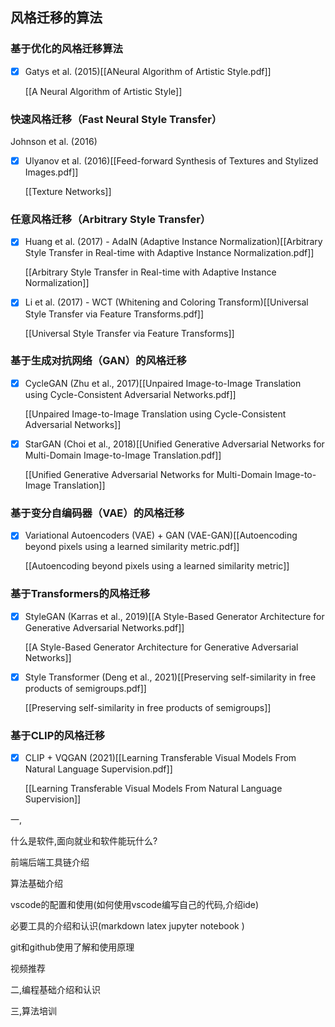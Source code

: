 ## 风格迁移的算法

### 基于优化的风格迁移算法

- [x] Gatys et al. (2015)[[ANeural Algorithm of Artistic Style.pdf]]

	[[A Neural Algorithm of Artistic Style]]

### 快速风格迁移（Fast Neural Style Transfer）

Johnson et al. (2016)

- [x] Ulyanov et al. (2016)[[Feed-forward Synthesis of Textures and Stylized Images.pdf]]

	[[Texture Networks]]
### 任意风格迁移（Arbitrary Style Transfer）

- [x] Huang et al. (2017) - AdaIN (Adaptive Instance Normalization)[[Arbitrary Style Transfer in Real-time with Adaptive Instance Normalization.pdf]]

	[[Arbitrary Style Transfer in Real-time with Adaptive Instance Normalization]]

- [x] Li et al. (2017) - WCT (Whitening and Coloring Transform)[[Universal Style Transfer via Feature Transforms.pdf]]

	[[Universal Style Transfer via Feature Transforms]]
### 基于生成对抗网络（GAN）的风格迁移

- [x] CycleGAN (Zhu et al., 2017)[[Unpaired Image-to-Image Translation using Cycle-Consistent Adversarial Networks.pdf]]

	[[Unpaired Image-to-Image Translation using Cycle-Consistent Adversarial Networks]]


- [x] StarGAN (Choi et al., 2018)[[Unified Generative Adversarial Networks for Multi-Domain Image-to-Image Translation.pdf]]

	[[Unified Generative Adversarial Networks for Multi-Domain Image-to-Image Translation]]

### 基于变分自编码器（VAE）的风格迁移

- [x] Variational Autoencoders (VAE) + GAN (VAE-GAN)[[Autoencoding beyond pixels using a learned similarity metric.pdf]]

	[[Autoencoding beyond pixels using a learned similarity metric]]

### 基于Transformers的风格迁移

- [x] StyleGAN (Karras et al., 2019)[[A Style-Based Generator Architecture for Generative Adversarial Networks.pdf]]

	[[A Style-Based Generator Architecture for Generative Adversarial Networks]]
 
- [x] Style Transformer (Deng et al., 2021)[[Preserving self-similarity in free products of semigroups.pdf]]

	[[Preserving self-similarity in free products of semigroups]]
 
### 基于CLIP的风格迁移

- [x] CLIP + VQGAN (2021)[[Learning Transferable Visual Models From Natural Language Supervision.pdf]]

	[[Learning Transferable Visual Models From Natural Language Supervision]]


一,

什么是软件,面向就业和软件能玩什么?

前端后端工具链介绍

算法基础介绍

vscode的配置和使用(如何使用vscode编写自己的代码,介绍ide)

必要工具的介绍和认识(markdown latex jupyter notebook )

git和github使用了解和使用原理

视频推荐

二,编程基础介绍和认识

三,算法培训




